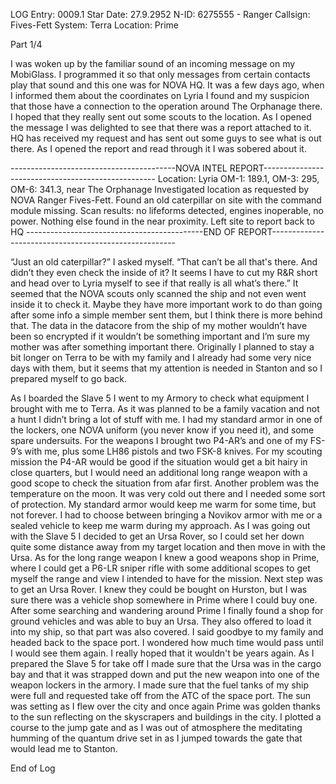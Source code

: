LOG Entry: 0009.1
Star Date: 27.9.2952
N-ID: 6275555 - Ranger
Callsign: Fives-Fett
System: Terra
Location: Prime

Part 1/4

I was woken up by the familiar sound of an incoming message on my MobiGlass. I programmed it so that only messages from certain contacts play that sound and this one was for NOVA HQ. It was a few days ago, when I informed them about the coordinates on Lyria I found and my suspicion that those have a connection to the operation around The Orphanage there. I hoped that they really sent out some scouts to the location. As I opened the message I was delighted to see that there was a report attached to it. HQ has received my request and has sent out some guys to see what is out there.
As I opened the report and read through it I was sobered about it.

-----------------------------------------NOVA INTEL REPORT---------------------------------------------------
Location: Lyria OM-1: 189.1, OM-3: 295, OM-6: 341.3, near The Orphanage
Investigated location as requested by NOVA Ranger Fives-Fett.
Found an old caterpillar on site with the command module missing. Scan results: no lifeforms detected, engines inoperable, no power. Nothing else found in the near proximity. Left site to report back to HQ
--------------------------------------------END OF REPORT------------------------------------------------------

“Just an old caterpillar?” I asked myself. “That can’t be all that's there. And didn’t they even check the inside of it? It seems I have to cut my R&R short and head over to Lyria myself to see if that really is all what’s there.” It seemed that the NOVA scouts only scanned the ship and not even went inside it to check it. Maybe they have more important work to do than going after some info a simple member sent them, but I think there is more behind that. The data in the datacore from the ship of my mother wouldn’t have been so encrypted if it wouldn’t be something important and I’m sure my mother was after something important there. 
Originally I planned to stay a bit longer on Terra to be with my family and I already had some very nice days with them, but it seems that my attention is needed in Stanton and so I prepared myself to go back.


As I boarded the Slave 5 I went to my Armory to check what equipment I brought with me to Terra. As it was planned to be a family vacation and not a hunt I didn’t bring a lot of stuff with me. I had my standard armor in one of the lockers, one NOVA uniform (you never know if you need it), and some spare undersuits. For the weapons I brought two P4-AR’s and one of my FS-9’s with me, plus some LH86 pistols and two FSK-8 knives. For my scouting mission the P4-AR would be good if the situation would get a bit hairy in close quarters, but I would need an additional long range weapon with a good scope to check the situation from afar first. Another problem was the temperature on the moon. It was very cold out there and I needed some sort of protection. My standard armor would keep me warm for some time, but not forever. I had to choose between bringing a Novikov armor with me or a sealed vehicle to keep me warm during my approach. As I was going out with the Slave 5 I decided to get an Ursa Rover, so I could set her down quite some distance away from my target location and then move in with the Ursa. As for the long range weapon I knew a good weapons shop in Prime, where I could get a P6-LR sniper rifle with some additional scopes to get myself the range and view I intended to have for the mission.
Next step was to get an Ursa Rover. I knew they could be bought on Hurston, but I was sure there was a vehicle shop somewhere in Prime where I could buy one. After some searching and wandering around Prime I finally found a shop for ground vehicles and was able to buy an Ursa. They also offered to load it into my ship, so that part was also covered. 
I said goodbye to my family and headed back to the space port. I wondered how much time would pass until I would see them again. I really hoped that it wouldn't be years again. As I prepared the Slave 5 for take off I made sure that the Ursa was in the cargo bay and that it was strapped down and put the new weapon into one of the weapon lockers in the armory. I made sure that the fuel tanks of my ship were full and requested take off from the ATC of the space port. The sun was setting as I flew over the city and once again Prime was golden thanks to the sun reflecting on the skyscrapers and buildings in the city. I plotted a course to the jump gate and as I was out of atmosphere the meditating humming of the quantum drive set in as I jumped towards the gate that would lead me to Stanton.

End of Log
